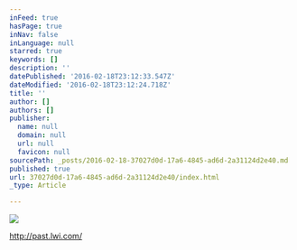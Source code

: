 ```yaml
---
inFeed: true
hasPage: true
inNav: false
inLanguage: null
starred: true
keywords: []
description: ''
datePublished: '2016-02-18T23:12:33.547Z'
dateModified: '2016-02-18T23:12:24.718Z'
title: ''
author: []
authors: []
publisher:
  name: null
  domain: null
  url: null
  favicon: null
sourcePath: _posts/2016-02-18-37027d0d-17a6-4845-ad6d-2a31124d2e40.md
published: true
url: 37027d0d-17a6-4845-ad6d-2a31124d2e40/index.html
_type: Article

---
```

![](https://the-grid-user-content.s3-us-west-2.amazonaws.com/14461429-8fec-430a-b158-f2891bb2890e.jpg)

http://past.lwi.com/